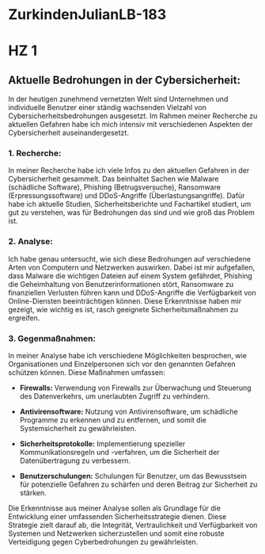 # ZurkindenJulianLB-183

# HZ 1

## Aktuelle Bedrohungen in der Cybersicherheit:

In der heutigen zunehmend vernetzten Welt sind Unternehmen und individuelle Benutzer einer ständig wachsenden Vielzahl von Cybersicherheitsbedrohungen ausgesetzt. Im Rahmen meiner Recherche zu aktuellen Gefahren habe ich mich intensiv mit verschiedenen Aspekten der Cybersicherheit auseinandergesetzt.

### 1. Recherche:

In meiner Recherche habe ich viele Infos zu den aktuellen Gefahren in der Cybersicherheit gesammelt. Das beinhaltet Sachen wie Malware (schädliche Software), Phishing (Betrugsversuche), Ransomware (Erpressungssoftware) und DDoS-Angriffe (Überlastungsangriffe). Dafür habe ich aktuelle Studien, Sicherheitsberichte und Fachartikel studiert, um gut zu verstehen, was für Bedrohungen das sind und wie groß das Problem ist.

### 2. Analyse:

Ich habe genau untersucht, wie sich diese Bedrohungen auf verschiedene Arten von Computern und Netzwerken auswirken. Dabei ist mir aufgefallen, dass Malware die wichtigen Dateien auf einem System gefährdet, Phishing die Geheimhaltung von Benutzerinformationen stört, Ransomware zu finanziellen Verlusten führen kann und DDoS-Angriffe die Verfügbarkeit von Online-Diensten beeinträchtigen können. Diese Erkenntnisse haben mir gezeigt, wie wichtig es ist, rasch geeignete Sicherheitsmaßnahmen zu ergreifen.

### 3. Gegenmaßnahmen:

In meiner Analyse habe ich verschiedene Möglichkeiten besprochen, wie Organisationen und Einzelpersonen sich vor den genannten Gefahren schützen können. Diese Maßnahmen umfassen:

- **Firewalls:** Verwendung von Firewalls zur Überwachung und Steuerung des Datenverkehrs, um unerlaubten Zugriff zu verhindern.

- **Antivirensoftware:** Nutzung von Antivirensoftware, um schädliche Programme zu erkennen und zu entfernen, und somit die Systemsicherheit zu gewährleisten.

- **Sicherheitsprotokolle:** Implementierung spezieller Kommunikationsregeln und -verfahren, um die Sicherheit der Datenübertragung zu verbessern.

- **Benutzerschulungen:** Schulungen für Benutzer, um das Bewusstsein für potenzielle Gefahren zu schärfen und deren Beitrag zur Sicherheit zu stärken.

Die Erkenntnisse aus meiner Analyse sollen als Grundlage für die Entwicklung einer umfassenden Sicherheitsstrategie dienen. Diese Strategie zielt darauf ab, die Integrität, Vertraulichkeit und Verfügbarkeit von Systemen und Netzwerken sicherzustellen und somit eine robuste Verteidigung gegen Cyberbedrohungen zu gewährleisten.
